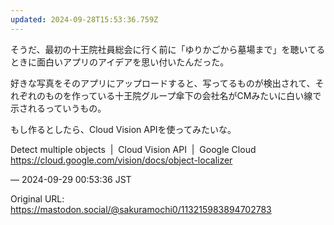 ```yaml
---
updated: 2024-09-28T15:53:36.759Z
---
```


<p>そうだ、最初の十王院社員総会に行く前に「ゆりかごから墓場まで」を聴いてるときに面白いアプリのアイデアを思い付いたんだった。</p><p>好きな写真をそのアプリにアップロードすると、写ってるものが検出されて、それぞれのものを作っている十王院グループ傘下の会社名がCMみたいに白い線で示されるっていうもの。</p><p>もし作るとしたら、Cloud Vision APIを使ってみたいな。</p><p>Detect multiple objects  |  Cloud Vision API  |  Google Cloud<br /><a href="https://cloud.google.com/vision/docs/object-localizer" target="_blank" rel="nofollow noopener noreferrer" translate="no"><span class="invisible">https://</span><span class="ellipsis">cloud.google.com/vision/docs/o</span><span class="invisible">bject-localizer</span></a></p>

&mdash; 2024-09-29 00:53:36 JST

Original URL: https://mastodon.social/@sakuramochi0/113215983894702783
